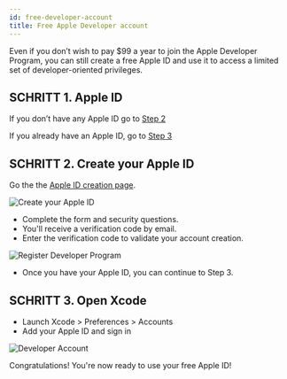 ```yaml
---
id: free-developer-account
title: Free Apple Developer account
---
```


Even if you don’t wish to pay $99 a year to join the Apple Developer Program, you can still create a free Apple ID and use it to access a limited set of developer-oriented privileges.

## SCHRITT 1. Apple ID

If you don’t have any Apple ID go to [Step 2](#step-2-create-your-apple-id)

If you already have an Apple ID, go to [Step 3](#step-3-open-xcode)

## SCHRITT 2. Create your Apple ID

Go the the [Apple ID creation page](https://appleid.apple.com/).

![Create your Apple ID](assets/en/deploy-app-store/Apple-ID-Creation-Page-4D-for-iOS.png)

* Complete the form and security questions.
* You'll receive a verification code by email.
* Enter the verification code to validate your account creation.

![Register Developer Program](assets/en/deploy-app-store/Register-developer-program-4D-for-iOS.png)

* Once you have your Apple ID, you can continue to Step 3.

## SCHRITT 3. Open Xcode

* Launch Xcode > Preferences > Accounts
* Add your Apple ID and sign in

![Developer Account](assets/en/test-build/Developer-Account-4D-for-iOS.png)

Congratulations! You're now ready to use your free Apple ID!

